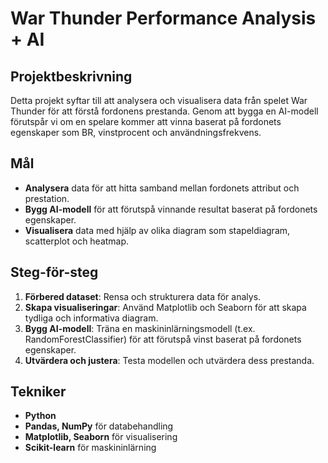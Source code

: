 # War Thunder Performance Analysis + AI

## Projektbeskrivning
Detta projekt syftar till att analysera och visualisera data från spelet War Thunder för att förstå fordonens prestanda. Genom att bygga en AI-modell förutspår vi om en spelare kommer att vinna baserat på fordonets egenskaper som BR, vinstprocent och användningsfrekvens.

## Mål
- **Analysera** data för att hitta samband mellan fordonets attribut och prestation.
- **Bygg AI-modell** för att förutspå vinnande resultat baserat på fordonets egenskaper.
- **Visualisera** data med hjälp av olika diagram som stapeldiagram, scatterplot och heatmap.

## Steg-för-steg
1. **Förbered dataset**: Rensa och strukturera data för analys.
2. **Skapa visualiseringar**: Använd Matplotlib och Seaborn för att skapa tydliga och informativa diagram.
3. **Bygg AI-modell**: Träna en maskininlärningsmodell (t.ex. RandomForestClassifier) för att förutspå vinst baserat på fordonets egenskaper.
4. **Utvärdera och justera**: Testa modellen och utvärdera dess prestanda.

## Tekniker
- **Python**
- **Pandas, NumPy** för databehandling
- **Matplotlib, Seaborn** för visualisering
- **Scikit-learn** för maskininlärning
